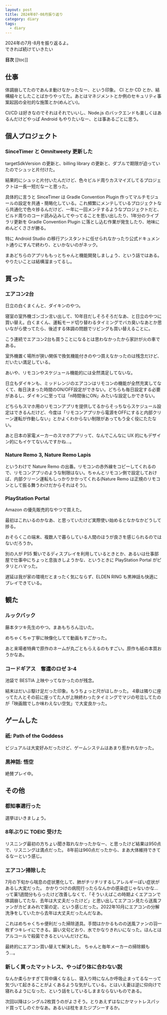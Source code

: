 ```yaml
---
layout: post
title: 2024年07-08月振り返り
category: diary
tags:
  - diary
---
```


2024年の7月-8月を振り返るよ。  
できれば続けていきたい

**目次**
[[toc]]

## 仕事

体調崩してたのであんま動けなかったなー、という印象。
CI とか CD とか、結構細々としたことばかりやってた。あとはマネジメントとか例のセキュリティ事案起因の全社的な施策とか(めんどい)。

CI/CD は好きなのでそれはそれでいいし、Node.js のバックエンドも楽しくはあるんだけどやっぱ Android もやりたいなー、とは事あるごとに思う。

## 個人プロジェクト

### SinceTimer と Omnitweety 更新した

targetSdkVersion の更新と、billing library の更新と、ダブルで期限が迫っていたのでシュッと片付けた。

結果的にシュッと片付いたんだけど、色々ビルド周りカスマイズしてるプロジェクトは一長一短だなーと思った。

具体的に言うと SinceTimer は Gradle Convention Plugin 作ってマルチモジュールの設定を共通・簡略化している。これ頻繁にメンテしているプロジェクトなら共通化で色々捗るんだけど、一年に一回メンテするようなプロジェクトだと、ビルド周りのコード読み込みしてやってることを思い出したり、1年分のライブラリ更新を Gradle Convention Plugin に落とし込む作業が発生したり、地味にめんどくささが勝る。

特に Android Studio の移行アシスタントに任せられなかったり公式ドキュメント通りにすんで終わり、といかないのがネック。

まあどちらのアプリももっとちゃんと機能開発しましょう、という話ではある。やりたいことは結構溜まってるし。


## 買った

### エアコン2台

日立の白くまくんと、ダイキンのやつ。

寝室の室外機ゴンゴン言い出して、10年目だしそろそろだなあ、と日立のやつに買い替え。白くまくん、運転モード切り替わるタイミングでバカ臭いなあとか思いながら使ってたら、後述する体調の問題でリビングも買い替えることに。

こう連続でエアコン2台も買うことになるとは思わなかったから家計が火の車である。

室外機置く場所が狭い関係で換気機能付きのやつ買えなかったのは残念だけど、だいたい満足している。

あいや、リモコンやスケジュール機能的には全然満足してないな。

日立もダイキンも、ミッドレンジのエアコンはリモコンの機能が全然充実してなくて、毎日決まった時間のON/OFF設定ができない。どちらも毎日設定する必要があるし、ダイキンに至っては「n時間後にON」みたいな設定しかできない。

どちらもスマホ用のリモコンアプリを提供してるからそっちならスケジュール設定はできるんだけど、今度は「リモコンアプリから電源をOFFにすると内部クリーン運転が作動しない」とかよくわからない制限があってもう全く役にたたない。

あと日本の家電メーカーのスマホアプリって、なんでこんなに UX 的にもデザイン的にもイケてないんですかね…。

### Nature Remo 3, Nature Remo Lapis

というわけで Nature Remo の出番。リモコンの赤外線をコピーしてくれるので、リモコンアプリのような制限はない。ちゃんとリモコン側で設定しておけば、内部クリーン運転もしっかりかかってくれる(Nature Remo は正規のリモコンとして振る舞うわけだからそれはそう)。

### PlayStation Portal

Amazon の優先販売的なやつで買えた。

最初はこれいるのかなあ、と思っていたけど実際使い始めるとなかなかどうして捗る。

おそらくこの端末、複数人で暮らしている人間のほうが良さを感じられるのではないだろうか。

別の人が PS5 繋いでるディスプレイを利用しているときとか、あるいは仕事部屋で仕事中にちょっと息抜きしようかな、というときに PlayStation Portal がピタリとハマった。

遅延は我が家の環境だとまったく気にならず、ELDEN RING も黒神話も快適にプレイできている。

## 観た

### ルックバック

藤本タツキ先生のやつ。まあもちろん泣いた。

めちゃくちゃ丁寧に映像化してて動画もすごかった。

あと来場者特典で原作のネームが丸ごともらえるのもすごい。原作も紙の本買おうかなあ。

### コードギアス　奪還のロゼ 3-4

池袋で BESTIA 上映やってなかったのが残念。

結末はだいぶ駆け足だった印象。もうちょっと尺がほしかった。
4章は隣りに座ってた人とその前に座ってた人が上映終わったタイミングでマジの号泣してたのが「映画館でしか味わえない空気」で大変良かった。

## ゲームした

### 祇: Path of the Goddess

ビジュアルは大変好みだったけど、ゲームシステムはあまり惹かれなかった。

### 黒神話: 悟空

絶賛プレイ中。

## その他

### 都知事選行った

選挙はいきましょう。


### 8年ぶりに TOEIC 受けた

リスニング最初の方ちょい聞き取れなかったかなー、と思ったけど結果は950点で、リスニングは満点だった。
8年前は960点だったから、まあ大体維持できてるなーという感じ。

### エアコン掃除した

7月の下旬から喘息の症状悪化して、肺がチリチリするしアレルギーぽい症状があるし大変だった。
かかりつけの病院行ったらなんかの感染症じゃないかな…って薬1週間分もらったけど改善しなくて、「そういえばこの時期よくエアコンで体調崩してたな、去年は大丈夫だったけど」と思い出してエアコン見たら送風ファンがカビまみれで案の定、という感じだった。2022年10月にエアコンの分解洗浄をしていたから去年は大丈夫だったんだなあ。

<VPAmazonGoods
  :detail='{"title":"サンコー ブラシ エアコンすきまの汚れ落とし 抗菌糸 クーラー フィルター グレー 水だけでも汚れが落とせる特殊繊維 びっくりフレッシュ 日本製 BA-58","maker":"Sanko","asin":"B084QBPKHK","imageUrl":"https://m.media-amazon.com/images/I/71JgfK6SfCL._AC_SX679_.jpg"}'/>

これはめちゃくちゃ便利だった掃除道具。手間はかかるものの送風ファンの羽一枚ずつキレイにできる。謳い文句どおり、水でかなりきれいになった。ほんとはアルコールで殺菌できるといいんだけどね。

最終的にエアコン買い替えて解決した。
ちゃんと毎年メーカーの掃除頼もう…。


### 新しく買ったマットレス、やっぱり体に合わない説

なんか柔らかすぎて背中痛くなるし、寝入り時になんか呼吸止まってるなーって気づいて起きることがよくあるような気がしている。とはいえ妻は逆に仰向けで寝れるようになった、という話をしているしままならないものである。

次回以降はシングル2枚買うのがよさそう。とりあえずはなにかマットレスパッド買ってしのぐかなあ。あるいは枕をまたジプシーするか。
